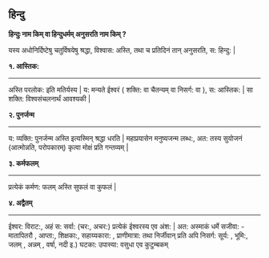 

## हिन्दु

**हिन्दुः नाम किम् वा हिन्दुधर्मम् अनुसरति नाम किम् ?**

यस्य अधोनिर्दिष्टेषु चतुर्विषयेषु श्रद्धा, विश्वास: अस्ति, तथा च प्रतिदिनं तान् अनुसरति, स: हिन्दु: |

**१. आस्तिक:**
<hr />

अस्ति परलोक: इति मतिर्यस्य | य: मन्यते ईश्वरं ( शक्ति: वा चैतन्यम् वा निसर्ग: वा ), स: आस्तिक: | सा शक्ति: विश्वसंचलनार्थं आवश्यकी |


**२. पुनर्जन्म**
<hr />

य: व्यक्ति: पुनर्जन्म अस्ति इत्यस्मिन् श्रद्धा धरति | महाप्रयासेन मनुष्यजन्म लब्ध:, अत: तस्य सुयोजनं (आत्मोन्नति, परोपकारम्) कृत्वा मोक्षं प्रति गन्तव्यम् |


**३. कर्मफलम्**
<hr />

प्रत्येकं कर्मण: फलम् अस्ति सुफलं वा कुफलं | 


**४. अद्वैतम्**
<hr />

ईश्वर: विराट:, अहं स: सर्वा: (चर:, अचर:)  प्रत्येकं ईश्वरस्य एव अंश: | अत: अस्माकं धर्मे सजीवा: - मातापितरौ , आप्ता:, शिक्षका:, सहाय्यकारा: , प्राणीमात्रा: तथा निर्जीवान् प्रति अपि निसर्ग: सूर्य: , भूमि:, जलम् , अन्नम् , वर्षा, नदी इ.) घटका: उपास्या: 
वसुधा एव कुटुम्बकम् 
